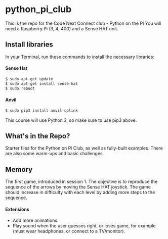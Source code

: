 # python_pi_club
This is the repo for the Code Next Connect club - Python on the Pi
You will need a Raspberry Pi (3, 4, 400) and a Sense HAT unit.

## Install libraries
In your Terminal, run these commands to install the necessary libraries:

#### Sense Hat
```bash
$ sudo apt-get update
$ sudo apt-get install sense-hat
$ sudo reboot

```
#### Anvil
```bash
$ sudo pip3 install anvil-uplink

```
This course will use Python 3, so make sure to use pip3 above. 
## What's in the Repo?
Starter files for the Python on Pi Club, as well as fully-built examples. There are also some warm-ups and basic challenges.

## Memory
The first game, introduced in session 1. The objective is to reproduce the sequence of the arrows by moving the Sense HAT joystick. The game should increase in difficulty with each level by adding more steps to the sequence. 

#### Extensions
- Add more animations.
- Play sound when the user guesses right, or loses game, for example (must wear headphones, or connect to a TV/monitor).


